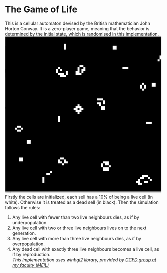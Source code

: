 # The Game of Life

This is a cellular automaton devised by the British mathematician John Horton Conway. It is a zero-player game, meaning that the behavior is determined by the initial state, which is randomised in this implementation.
![Alt Text](https://github.com/walking-machine/Projects/blob/master/C%20and%20C%2B%2B/The%20Game%20of%20Life%20(C%20University%20Project)/game_of_life.gif)
Firstly the cells are initialized, each sell has a 10% of being a live cell (in white). Otherwise it is treated as a dead sell (in black). Then the simulation follows the rules:
1) Any live cell with fewer than two live neighbours dies, as if by underpopulation.
2) Any live cell with two or three live neighbours lives on to the next generation.
3) Any live cell with more than three live neighbours dies, as if by overpopulation.
4) Any dead cell with exactly three live neighbours becomes a live cell, as if by reproduction.\
*This implementation uses winbgi2 library, provided by [CCFD group at my faculty (MEiL)](http://ccfd.github.io/courses/)*
